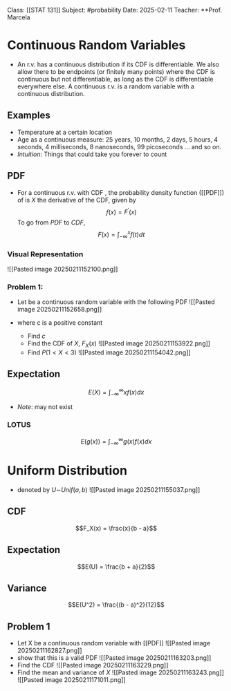 Class: [[STAT 131]]
Subject: #probability 
Date: 2025-02-11
Teacher: **Prof. Marcela

# Continuous Random Variables

- An r.v. has a continuous distribution if its CDF is differentiable. We also allow there to be endpoints (or finitely many points) where the CDF is continuous but not differentiable, as long as the CDF is differentiable everywhere else. A continuous r.v. is a random variable with a continuous distribution. 

## Examples 
- Temperature at a certain location 
- Age as a continuous measure: 25 years, 10 months, 2 days, 5 hours, 4 seconds, 4 milliseconds, 8 nanoseconds, 99 picoseconds … and so on. 
- *Intuition*: Things that could take you forever to count

## PDF
- For a continuous r.v. with CDF , the probability density function ([[PDF]]) of is $X$ the derivative of the CDF, given by
$$f(x) = F^\prime(x)$$
To go from *PDF* to *CDF*,
$$F(x) = \int_{-\infty}^xf(t)dt$$
### Visual Representation
![[Pasted image 20250211152100.png]]

### Problem 1:
- Let be a continuous random variable with the following PDF
![[Pasted image 20250211152658.png]]

- where c is a positive constant
	- Find $c$ 
	- Find the CDF of $X$, $F_X(x)$
	![[Pasted image 20250211153922.png]]
	- Find $P(1 < X < 3)$
	![[Pasted image 20250211154042.png]]


## Expectation
$$E(X) = \int_{-\infty}^{\infty}xf(x)dx$$

- *Note*: may not exist

### LOTUS
$$E(g(x)) = \int_{-\infty}^{\infty}g(x)f(x)dx$$
# Uniform Distribution
- denoted by $U$∼$Unif(a,b)$
![[Pasted image 20250211155037.png]]

## CDF
$$F_X(x) = \frac{x}{b - a}$$
## Expectation
$$E(U) = \frac{b + a}{2}$$
## Variance
$$E(U^2) = \frac{(b - a)^2}{12}$$
## Problem 1
- Let X be a continuous random variable with [[PDF]]
![[Pasted image 20250211162827.png]]
- show that this is a valid PDF
![[Pasted image 20250211163203.png]]
- Find the CDF
![[Pasted image 20250211163229.png]]
- Find the mean and variance of $X$
![[Pasted image 20250211163243.png]]
![[Pasted image 20250211171011.png]]

